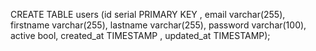 CREATE TABLE users (id  serial PRIMARY KEY , email varchar(255), firstname varchar(255), lastname varchar(255), password varchar(100), active bool, created_at   TIMESTAMP , updated_at  TIMESTAMP);